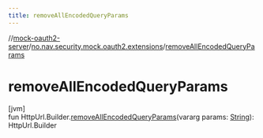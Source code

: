 ```yaml
---
title: removeAllEncodedQueryParams
---
```

//[mock-oauth2-server](../../index.html)/[no.nav.security.mock.oauth2.extensions](index.html)/[removeAllEncodedQueryParams](remove-all-encoded-query-params.html)



# removeAllEncodedQueryParams



[jvm]\
fun HttpUrl.Builder.[removeAllEncodedQueryParams](remove-all-encoded-query-params.html)(vararg params: [String](https://kotlinlang.org/api/latest/jvm/stdlib/kotlin/-string/index.html)): HttpUrl.Builder




